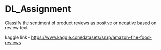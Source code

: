 # DL_Assignment
Classify the sentiment of product reviews as positive or negative based on review text.

kaggle link - https://www.kaggle.com/datasets/snap/amazon-fine-food-reviews
